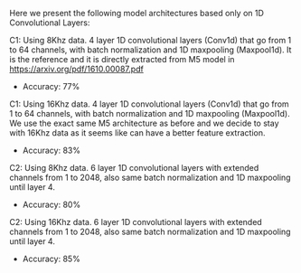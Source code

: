 
Here we present the following model architectures based only on 1D Convolutional Layers:

C1: Using 8Khz data. 4 layer 1D convolutional layers (Conv1d) that go from 1 to 64 channels, with batch normalization and 1D maxpooling (Maxpool1d). It is the reference and it is directly extracted from M5 model in https://arxiv.org/pdf/1610.00087.pdf
  * Accuracy: 77%

C1: Using 16Khz data. 4 layer 1D convolutional layers (Conv1d) that go from 1 to 64 channels, with batch normalization and 1D maxpooling (Maxpool1d). We use the exact same M5 architecture as before and we decide to stay with 16Khz data as it seems like can have a better feature extraction.
  * Accuracy: 83%

C2: Using 8Khz data. 6 layer 1D convolutional layers with extended channels from 1 to 2048, also same batch normalization and 1D maxpooling until layer 4.
  * Accuracy: 80%

C2: Using 16Khz data. 6 layer 1D convolutional layers with extended channels from 1 to 2048, also same batch normalization and 1D maxpooling until layer 4.
  * Accuracy: 85%
